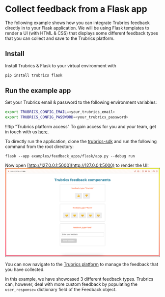 # Collect feedback from a Flask app

The following example shows how you can integrate Trubrics feedback directly in to your Flask application. We will be using Flask templates to render a UI (with HTML & CSS) that displays some different feedback types that you can collect and save to the Trubrics platform.

## Install
Install Trubrics & Flask to your virtual environment with

```bash
pip install trubrics flask
```

## Run the example app
Set your Trubrics email & password to the following environment variables:

```bash
export TRUBRICS_CONFIG_EMAIL=<your_trubrics_email>
export TRUBRICS_CONFIG_PASSWORD=<your_trubrics_password>
```

!!!tip "Trubrics platform access"
    To gain access for you and your team, get in touch with us [here](https://trubrics.com/demo/).

To directly run the application, clone the [trubrics-sdk](https://github.com/trubrics/trubrics-sdk) and run the following command from the root directory:

```
flask --app examples/feedback_apps/flask/app.py --debug run
```

Now open [http://127.0.0.1:5000](http://127.0.0.1:5000) to render the UI:
![](./assets/flask_example_app.png)

You can now navigate to the [Trubrics platform](https://ea.trubrics.com) to manage the feedback that you have collected.

In this example, we have showcased 3 different feedback types. Trubrics can, however, deal with more custom feedback by populating the `user_response=` dictionary field of the Feedback object.
